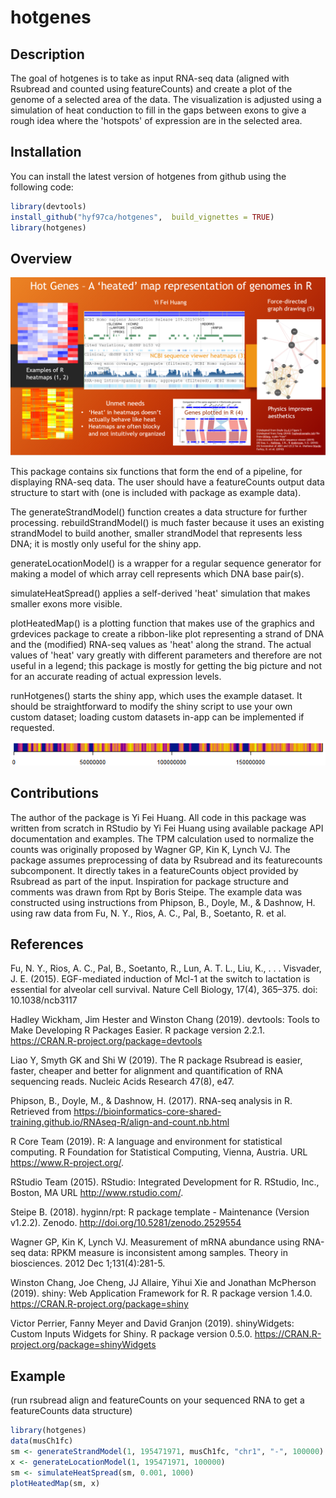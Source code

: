 # hotgenes

## Description

The goal of hotgenes is to take as input RNA-seq data (aligned with Rsubread and counted using featureCounts) and create a plot of the genome of a selected area of the data. The visualization is adjusted using a simulation of heat conduction to fill in the gaps between exons to give a rough idea where the 'hotspots' of expression are in the selected area.

## Installation

You can install the latest version of hotgenes from github using the following code:

``` r
library(devtools)
install_github("hyf97ca/hotgenes",  build_vignettes = TRUE)
library(hotgenes)
```

## Overview
![](./inst/extdata/Pitch.PNG)

This package contains six functions that form the end of a pipeline, for displaying RNA-seq data. The user should have a featureCounts output data
structure to start with (one is included with package as example data). 

The generateStrandModel() function creates a data structure for further processing. rebuildStrandModel() is much faster because it uses an existing strandModel to build another, smaller strandModel that represents less DNA; it is mostly only useful for the shiny app. 

generateLocationModel() is a wrapper for a regular sequence generator for making a model of which array cell represents which DNA base pair(s). 

simulateHeatSpread() applies a self-derived 'heat' simulation that makes smaller exons more visible. 

plotHeatedMap() is a plotting function that makes use of the graphics and grdevices package to create a ribbon-like plot representing a strand of DNA and the (modified) RNA-seq values as 'heat' along the strand. The actual values of 'heat' vary greatly with different parameters and therefore are not useful in a legend; this package is mostly for getting the big picture and not for an accurate reading of actual expression levels.

runHotgenes() starts the shiny app, which uses the example dataset. It should be straightforward to modify the shiny script to use your own custom dataset; loading custom datasets in-app can be implemented if requested.

![](./inst/extdata/musCh1.PNG)

## Contributions

The author of the package is Yi Fei Huang. All code in this package was written from scratch in RStudio by Yi Fei Huang using available package API documentation and examples. The TPM calculation used to normalize the counts was originally proposed by Wagner GP, Kin K, Lynch VJ. The package assumes preprocessing of data by Rsubread and its featurecounts subcomponent. It directly takes in a featureCounts object provided by Rsubread as part of the input. Inspiration for package structure and comments was drawn from Rpt by Boris Steipe. The example data was constructed using instructions from Phipson, B., Doyle, M., & Dashnow, H. using raw data from Fu, N. Y., Rios, A. C., Pal, B., Soetanto, R. et al.

## References

Fu, N. Y., Rios, A. C., Pal, B., Soetanto, R., Lun, A. T. L., Liu, K., . . . Visvader, J. E. (2015). EGF-mediated
 induction of Mcl-1 at the switch to lactation is essential for alveolar cell survival. Nature Cell Biology, 17(4),
 365–375. doi: 10.1038/ncb3117

Hadley Wickham, Jim Hester and Winston Chang (2019). devtools: Tools to Make Developing R Packages Easier. R package version 2.2.1.
  https://CRAN.R-project.org/package=devtools

Liao Y, Smyth GK and Shi W (2019). The R package Rsubread is easier, faster, cheaper and better for alignment and quantification of
  RNA sequencing reads. Nucleic Acids Research 47(8), e47.
  
Phipson, B., Doyle, M., & Dashnow, H. (2017). RNA-seq analysis in R. Retrieved from
  https://bioinformatics-core-shared-training.github.io/RNAseq-R/align-and-count.nb.html

R Core Team (2019). R: A language and environment for statistical computing. R Foundation for Statistical Computing, Vienna, Austria.
  URL https://www.R-project.org/.
  
RStudio Team (2015). RStudio: Integrated Development for R. RStudio, Inc., Boston, MA URL http://www.rstudio.com/.
 
Steipe B. (2018). hyginn/rpt: R package template - Maintenance (Version v1.2.2). Zenodo. http://doi.org/10.5281/zenodo.2529554

Wagner GP, Kin K, Lynch VJ. Measurement of mRNA abundance using RNA-seq data: RPKM measure
 is inconsistent among samples. Theory in biosciences. 2012 Dec 1;131(4):281-5.

Winston Chang, Joe Cheng, JJ Allaire, Yihui Xie and Jonathan McPherson (2019). shiny: Web Application Framework for R. R package
  version 1.4.0. https://CRAN.R-project.org/package=shiny
  
Victor Perrier, Fanny Meyer and David Granjon (2019). shinyWidgets: Custom Inputs Widgets for Shiny. R package version 0.5.0.
  https://CRAN.R-project.org/package=shinyWidgets

## Example
(run rsubread align and featureCounts on your sequenced RNA to get a featureCounts data structure)
``` r
library(hotgenes)
data(musCh1fc)
sm <- generateStrandModel(1, 195471971, musCh1fc, "chr1", "-", 100000)
x <- generateLocationModel(1, 195471971, 100000)
sm <- simulateHeatSpread(sm, 0.001, 1000)
plotHeatedMap(sm, x)
```

